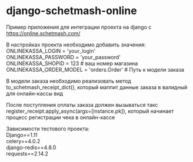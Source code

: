 # django-schetmash-online
Пример приложения для интеграции проекта на django с https://online.schetmash.com/

В настройках проекта необходимо добавить значения:<br>
ONLINEKASSA_LOGIN = 'your_login'<br>
ONLINEKASSA_PASSWORD = 'your_password'<br>
ONLINEKASSA_SHOPID = 123 # ваш номер магазина<br>
ONLINEKASSA_ORDER_MODEL = 'orders.Order' # Путь к модели заказа<br>

В модели заказа необходимо реализовать метод to_schetmash_receipt_dict(), который маппит данные заказа в валидный для онлайн-кассы вид

После поступления оплаты заказа должен вызываться такс register_receipt.apply_async(args=[instance.pk]), который начинает процесс регистрации чека в онлайн-кассе

Зависимости тестового проекта:<br>
Django==1.11<br>
celery==4.0.2<br>
django-redis==4.8.0<br>
requests==2.14.2<br>
